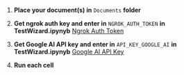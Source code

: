 1. **Place your document(s) in** `Documents` **folder**

2. **Get ngrok auth key and enter in** `NGROK_AUTH_TOKEN` **in TestWizard.ipynyb**
   [Ngrok Auth Token](https://dashboard.ngrok.com/tunnels/authtokens)

3. **Get Google AI API key and enter in** `API_KEY_GOOGLE_AI` **in TestWizard.ipynyb**
   [Google AI API Key](https://aistudio.google.com/app/apikey)

4. **Run each cell**
